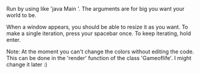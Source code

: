 Run by using like 'java Main <rows> <cols>'. The arguments are for big you want your world to be. 

When a window appears, you should be able to resize it as you want. To make a single iteration, press your spacebar once. To keep iterating, hold enter.

Note: At the moment you can't change the colors without editing the code. This can be done in the 'render' function of the class 'Gameoflife'. I might change it later :)
